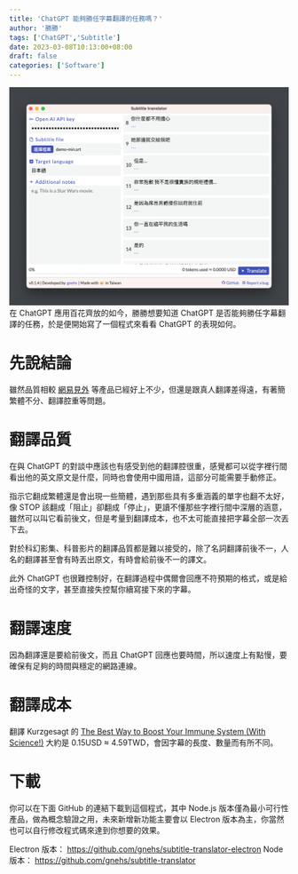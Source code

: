 ```yaml
---
title: 'ChatGPT 能夠勝任字幕翻譯的任務嗎？'
author: '勝勝'
tags: ['ChatGPT','Subtitle']
date: 2023-03-08T10:13:00+08:00
draft: false
categories: ['Software']
---
```

![](/img/223497376-71fc2b16-d77e-4993-9acb-9a59c64ed31a.png)
在 ChatGPT 應用百花齊放的如今，勝勝想要知道 ChatGPT 是否能夠勝任字幕翻譯的任務，於是便開始寫了一個程式來看看 ChatGPT 的表現如何。
<!--more-->
# 先說結論
雖然品質相較 [網易見外](https://jianwai.youdao.com/) 等產品已經好上不少，但還是跟真人翻譯差得遠，有著簡繁體不分、翻譯腔重等問題。
# 翻譯品質
在與 ChatGPT 的對談中應該也有感受到他的翻譯腔很重，感覺都可以從字裡行間看出他的英文原文是什麼，同時也會使用中國用語，這部分可能需要手動修正。

指示它翻成繁體還是會出現一些簡體，遇到那些具有多重涵義的單字也翻不太好，像 STOP 該翻成「阻止」卻翻成「停止」，更讀不懂那些字裡行間中深層的涵意，雖然可以叫它看前後文，但是考量到翻譯成本，也不太可能直接把字幕全部一次丟下去。

對於科幻影集、科普影片的翻譯品質都是難以接受的，除了名詞翻譯前後不一，人名的翻譯甚至會有時丟出原文，有時會給前後不一的譯文。

此外 ChatGPT 也很難控制好，在翻譯過程中偶爾會回應不符預期的格式，或是給出奇怪的文字，甚至直接失控幫你續寫接下來的字幕。
# 翻譯速度
因為翻譯還是要給前後文，而且 ChatGPT 回應也要時間，所以速度上有點慢，要確保有足夠的時間與穩定的網路連線。
# 翻譯成本
翻譯 Kurzgesagt 的 [The Best Way to Boost Your Immune System (With Science!)](https://youtu.be/M-K7mxdN62M) 大約是 0.15USD ≈ 4.59TWD，會因字幕的長度、數量而有所不同。
# 下載
你可以在下面 GitHub 的連結下載到這個程式，其中 Node.js 版本僅為最小可行性產品，做為概念驗證之用，未來新增新功能主要會以 Electron 版本為主，你當然也可以自行修改程式碼來達到你想要的效果。

Electron 版本： https://github.com/gnehs/subtitle-translator-electron
Node 版本： https://github.com/gnehs/subtitle-translator




